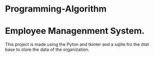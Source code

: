 # Programming-Algorithm

# Employee Managenment System.
This project is made using the Pyton and tkinter and a sqlite fro the dtat base to store the data of the organization.
